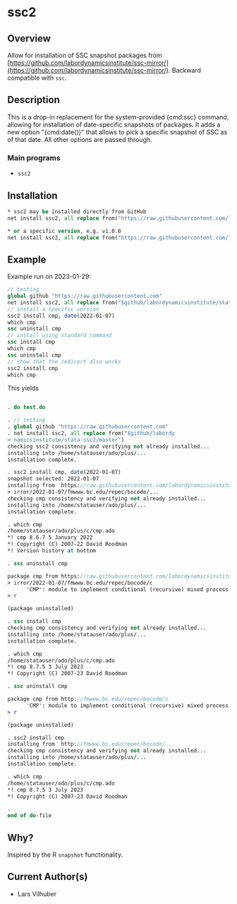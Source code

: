 # ssc2

## Overview

Allow for installation of SSC snapshot packages from [https://github.com/labordynamicsinstitute/ssc-mirror/](https://github.com/labordynamicsinstitute/ssc-mirror/). Backward compatible with `ssc`.

## Description

This is a drop-in replacement for the system-provided {cmd:ssc} command, allowing for installation of date-specific snapshots of packages.
It adds a new option "{cmd:date()}" that allows to pick a specific snapshot of SSC as of that date.
All other options are passed through.

### Main programs

- `ssc2`

## Installation

```stata
* ssc2 may be installed directly from GitHub
net install ssc2, all replace from("https://raw.githubusercontent.com/labordynamicsinstitute/stata-ssc2/master")
```

```stata
* or a specific version, e.g. v1.0.0
net install ssc2, all replace from("https://raw.githubusercontent.com/labordynamicsinstitute/stata-ssc2/v1.0.0/")
```
## Example

Example run on 2023-01-29:

```stata
// testing
global github "https://raw.githubusercontent.com"
net install ssc2, all replace from("$github/labordynamicsinstitute/stata-ssc2/master")
// install a specific version
ssc2 install cmp, date(2022-01-07)
which cmp
ssc uninstall cmp
// install using standard command
ssc install cmp
which cmp
ssc uninstall cmp
// show that the redirect also works
ssc2 install cmp
which cmp
```

This yields

```stata

. do test.do 

. // testing
. global github "https://raw.githubusercontent.com"
. net install ssc2, all replace from("$github/labordy
> namicsinstitute/stata-ssc2/master")
checking ssc2 consistency and verifying not already installed...
installing into /home/statauser/ado/plus/...
installation complete.

. ssc2 install cmp, date(2022-01-07)
snapshot selected: 2022-01-07
installing from  https://raw.githubusercontent.com/labordynamicsinstitute/ssc-m
> irror/2022-01-07/fmwww.bc.edu/repec/bocode/...
checking cmp consistency and verifying not already installed...
installing into /home/statauser/ado/plus/...
installation complete.

. which cmp
/home/statauser/ado/plus/c/cmp.ado
*! cmp 8.6.7 5 January 2022
*! Copyright (C) 2007-22 David Roodman 
*! Version history at bottom

. ssc uninstall cmp

package cmp from https://raw.githubusercontent.com/labordynamicsinstitute/ssc-m
> irror/2022-01-07/fmwww.bc.edu/repec/bocode/c
      'CMP': module to implement conditional (recursive) mixed process estimato
> r

(package uninstalled)

. ssc install cmp
checking cmp consistency and verifying not already installed...
installing into /home/statauser/ado/plus/...
installation complete.

. which cmp
/home/statauser/ado/plus/c/cmp.ado
*! cmp 8.7.5 3 July 2023
*! Copyright (C) 2007-23 David Roodman 

. ssc uninstall cmp

package cmp from http://fmwww.bc.edu/repec/bocode/c
      'CMP': module to implement conditional (recursive) mixed process estimato
> r

(package uninstalled)

. ssc2 install cmp
installing from  http://fmwww.bc.edu/repec/bocode/...
checking cmp consistency and verifying not already installed...
installing into /home/statauser/ado/plus/...
installation complete.

. which cmp
/home/statauser/ado/plus/c/cmp.ado
*! cmp 8.7.5 3 July 2023
*! Copyright (C) 2007-23 David Roodman 

. 
end of do-file
```

## Why?

Inspired by the R `snapshot` functionality.

## Current Author(s)

 - Lars Vilhuber
